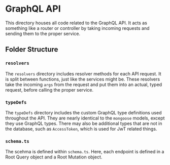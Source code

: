 # GraphQL API

This directory houses all code related to the GraphQL API. It acts as something like a router or controller by taking incoming requests and sending them to the proper service.

## Folder Structure

### `resolvers`

The `resolvers` directory includes resolver methods for each API request. It is split between functions, just like the services might be. These resolvers take the incoming `args` from the request and put them into an actual, typed request, before calling the proper service.

### `typeDefs`

The `typeDefs` directory includes the custom GraphQL type definitions used throughout the API. They are nearly identical to the `mongoose` models, except they use GraphQL types. There may also be additional types that are not in the database, such as `AccessToken`, which is used for JwT related things.

### `schema.ts`

The scehma is defined within `schema.ts`. Here, each endpoint is defined in a Root Query object and a Root Mutation object.
